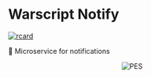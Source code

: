 # Warscript Notify

[![rcard](https://goreportcard.com/badge/github.com/HotCodeGroup/warscript-notify?service=github)](https://goreportcard.com/report/github.com/HotCodeGroup/warscript-notify)

🔔 Microservice for notifications

<p align="center">
  <img src="https://www.igneous.io/hs-fs/hubfs/gopher3.png?width=400&height=214&name=gopher3.png" alt="PES"/>
</p>

